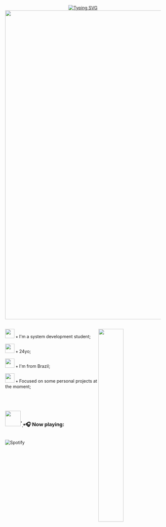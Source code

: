 <div align="center">
  <a href="https://git.io/typing-svg"><img src="https://readme-typing-svg.demolab.com?font=Baloo+Paaji+2&size=35&pause=1000&color=FFB7C6&width=445&lines=Hello%2C+I'm+Gabriela!+(%EF%BD%A1%E2%80%A2%CC%80%E1%B4%97-)%E2%9C%A7" alt="Typing SVG" /></a>
  </a>
</div>

<!--divider-->
<div align="center">
  <img src="https://cutekawaiiresources.wordpress.com/wp-content/uploads/2014/08/1.gif" width="1000px">
</div></br>

<div>
  <!--madokami-->
  <img align="right" width="40%" src="https://media1.tenor.com/m/oifWjEcfdRsAAAAC/madoka-magica.gif">
  <!--info-->
  <p>
    <img width="30px" src="https://64.media.tumblr.com/3c6ae8227309d9b4d548487a38da4733/a99701de4660a168-88/s75x75_c1/217cda36eb3ef94ae9bfc1b25e947cd897548d4f.gif">
    ⭒ I'm a system development student;
  </p>
  <p>
    <img width="30px" src="https://64.media.tumblr.com/4d6d068726e02634e168a924f92f1e61/tumblr_pdhelkXZm81r2z24oo3_r1_100.gif">
    ⭒ 24yo;
  </p>
    <p>
    <img width="30px" src="https://64.media.tumblr.com/2890ab2569b1c138d1613dde7422f1db/1305a3fc019e2c8f-c9/s75x75_c1/ebae22262975fa0eaedbde9f5c6d22418a840390.gif">
    ⭒ I'm from Brazil;
  </p>
  <p>
    <img width="30px" src="https://64.media.tumblr.com/14855d0308f5c2b12446d8c64a98dbf8/6af0d8886def686e-76/s75x75_c1/a0cb10790a63fecd13a42fe1298ff4d2842fff26.webp">
    ⭒ Focused on some personal projects at the moment;
  </p>
</div></br>

#

<!--spotify-->
<div>
  <h3>
    <img src="https://64.media.tumblr.com/fbb7454cf7cbf635964c550bcd3195ad/cb6a6e5f526816d6-e2/s75x75_c1/60f48a9bd6b63868799ccdb3eeb75d1dcc7307af.webp" height="50px">
    ๋࣭ ⭑🎧 Now playing:
  </h3>

  &nbsp; <br> ![Spotify](https://spotify-recently-played-readme.vercel.app/api?user=rainbowvmin&unique={true|1|on|yes})
</div>

